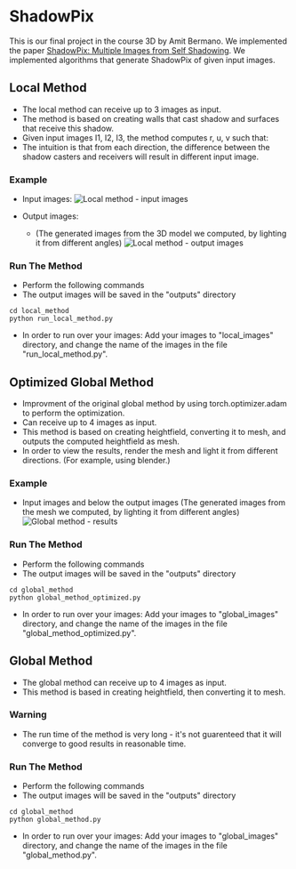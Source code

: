 # ShadowPix

This is our final project in the course 3D by Amit Bermano.
We implemented the paper [ShadowPix: Multiple Images from Self Shadowing](https://www.cs.tau.ac.il/~amberman/shadowpixPaper.pdf).
We implemented algorithms that generate ShadowPix of given input images.

## Local Method

- The local method can receive up to 3 images as input.
- The method is based on creating walls that cast shadow and surfaces that receive this shadow.
- Given input images I1, I2, I3, the method computes r, u, v such that:
- The intuition is that from each direction, the difference between the shadow casters and receivers will result in different input image.

### Example
- Input images:
![Local method - input images]()

- Output images:
    - (The generated images from the 3D model we computed, by lighting it from different angles)
![Local method - output images]()

### Run The Method
- Perform the following commands
- The output images will be saved in the "outputs" directory
```
cd local_method
python run_local_method.py
```

- In order to run over your images: Add your images to "local_images" directory, and change the name of the images in the file "run_local_method.py".

## Optimized Global Method
- Improvment of the original global method by using torch.optimizer.adam to perform the optimization.
- Can receive up to 4 images as input.
- This method is based on creating heightfield, converting it to mesh, and outputs the computed heightfield as mesh.
- In order to view the results, render the mesh and light it from different directions. (For example, using blender.)

### Example
- Input images and below the output images (The generated images from the mesh we computed, by lighting it from different angles)
![Global method - results]()

### Run The Method
- Perform the following commands
- The output images will be saved in the "outputs" directory
```
cd global_method
python global_method_optimized.py
```

- In order to run over your images: Add your images to "global_images" directory, and change the name of the images in the file "global_method_optimized.py".

## Global Method

- The global method can receive up to 4 images as input.
- This method is based in creating heightfield, then converting it to mesh.

### Warning
- The run time of the method is very long - it's not guarenteed that it will converge to good results in reasonable time.

### Run The Method
- Perform the following commands
- The output images will be saved in the "outputs" directory
```
cd global_method
python global_method.py
```

- In order to run over your images: Add your images to "global_images" directory, and change the name of the images in the file "global_method.py".

